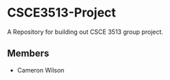 # CSCE3513-Project
A Repository for building out CSCE 3513 group project.

## Members
- Cameron Wilson
